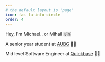 ```yaml
---
# the default layout is 'page'
icon: fas fa-info-circle
order: 4
---
```


Hey, I'm Michael.. or Mihail 🇧🇬

A senior year student at [AUBG](https://www.aubg.edu/) 👨‍🎓

Mid level Software Engineer at [Quickbase](https://www.quickbase.com) 👨‍💻
